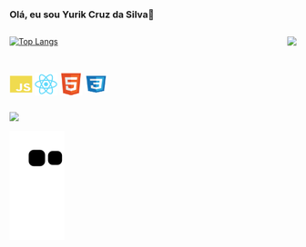 ### Olá, eu sou Yurik Cruz da Silva👋

##
<div>
<a href="https://github.com/Yuriikcs">

[![Top Langs](https://github-readme-stats.vercel.app/api/top-langs/?username=Yuriikcs&theme=tokyonight)](https://github.com/Yuriikcs/github-readme-stats)
  <img  align="right" src="https://lh3.googleusercontent.com/pw/AL9nZEVlqFG0qAVRH3gw7WxDegyWzQbPmkIU6FB1b535posnyq8cOq_Jwvnc9HE4Fc1Scjx2lCpAuPedEqGY6wvylBVRN4wkFmFZ-XiLqHnAIsavJKrD8piY81RucHQbuO2pyQ9snh-q-d15uaaxcQcH9lzlqB7r_79KAhFtzeugMu3zx61Anf7L2uAKrqrpHu8mA2y3foyNdixuT3KISh4YI-cycfjjriKlojR7_8ZNqybJS8nAlndElVz_uMVXtCE_bzkczdupD7u-ishk8fly_Gbdae22zw0VrQ2aqpkPsES-Pi0N4zsAPANI8KBcA236GJIEi48-bkTGf6YI45w8ey3YoWNJ--rpAu9T5IaICszyYxBlTvUXjeuogQR2ttp3wzExI2zO-acMye__8-FYumdf-FiVxjXc2dw6vvBr_z7AM_y2VENybBHFrIw-kcQCL9dFWdOpW-MLBGjVLPVC2kwQJ9D9o0zE1_FVwlXXY3bxLN8hexUo24SbOhVgDxtctfRe1FkmvKzxO3wu6SEglTPWQyrfg3SbP8RXmjZ_I5c0adLvInnYkLHSh5RKXYNHdpumt73TLAXuYTkSCWS3h8DWw1LZs8gW2ZxQZEavEaMO5WoIkuSwunX8zK3Of9jtYlpLNd8UVwO4E-CAxcO3LLPDjgkIxRY2CMiAVTjbqB3-hUzTpPxJQm5oD1OeNeElpx47UoqSUupbRXx2kpqBTh-MSbi68UCP1rg7QFePoBRbgMEYOy9SbkqH50gaOBdIfp43uQFTsEQ0myuP71gN23-a2v63IBBnNeQu0wFlwAlM_3H9ROpec1rZgctyrJlctYzA30J8hJaUdBHLbFrBOiyc9xIps9HToXc74VjfZNQz11sq5zfQKmKxN2Kb4u5qVmBoE0D6qo646qYgx9LbiUZjrzHH-0c01kORPcODmMKFhuZKLRewNlv0T9UidrzAaL7ov8d6nQ=w221-h217-no?authuser=0">
 
##
<div style="display: inline_block"><br>
  <img align="center" alt="Yurik-js" height="30" width="40" src="https://raw.githubusercontent.com/devicons/devicon/master/icons/javascript/javascript-plain.svg">
  <img align="center" alt="Yurik-React height="30" width="40" src="https://raw.githubusercontent.com/devicons/devicon/master/icons/react/react-original.svg">
  <img align="center" alt="Yurik-HTML height="30" width="40" src="https://raw.githubusercontent.com/devicons/devicon/master/icons/html5/html5-original.svg">
  <img align="center" alt="Yurik-CSS" height="30" width="40" src="https://raw.githubusercontent.com/devicons/devicon/master/icons/css3/css3-original.svg">

##
<div>
  <a href = "mailto:yurikcs@gmail.com"><img src="https://img.shields.io/badge/-Gmail-%23333?style=for-the-badge&logo=gmail&logoColor=white" target="_blank"></a>
  
  ![Snake animation](https://github.com/yuriikcs/yuriikcs/blob/output/github-contribution-grid-snake.svg)
  
  
